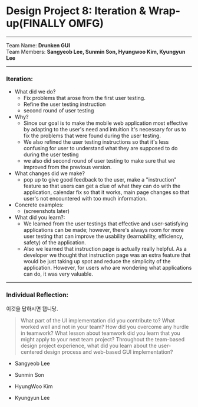 
Design Project 8: Iteration & Wrap-up(FINALLY OMFG)
===================
----------
Team Name: **Drunken GUI** <br />
Team Members: **Sangyeob Lee, Sunmin Son, Hyungwoo Kim, Kyungyun Lee**

----------

### **Iteration:**
* What did we do?
	- Fix problems that arose from the first user testing.
	- Refine the user testing instruction 
	- second round of user testing
* Why?
	- Since our goal is to make the mobile web application most effective by adapting to the user's need and intuition it's necessary for us to fix the problems that were found during the user testing.
	- We also refined the user testing instructions so that it's less confusing for user to understand what they are supposed to do during the user testing
	- we also did second round of user testing to make sure that we improved from the previous version.
* What changes did we make?
	- pop up to give good feedback to the user, make a "instruction" feature so that users can get a clue of what they can do with the application, calendar fix so that it works, main page changes so that user's not encountered with too much information.
* Concrete examples:
	- (screenshots later)
* What did you learn?:
	- We learned from the user testings that effective and user-satisfying applications can be made; however, there's always room for more user testing that can improve the usability (learnability, efficiency, safety) of the application.
	- Also we learned that instruction page is actually really helpful. As a developer we thought that instruction page was an extra feature that would be just taking up spot and reduce the simplicity of the application. However, for users who are wondering what applications can do, it was very valuable.
----------

### **Individual Reflection:**
이것을 답하시면 됍니당.
>What part of the UI implementation did you contribute to?
What worked well and not in your team? How did you overcome any hurdle in teamwork? What lesson about teamwork did you learn that you might apply to your next team project?
Throughout the team-based design project experience, what did you learn about the user-centered design process and web-based GUI implementation?


* Sangyeob Lee

>>

* Sunmin Son

>>

* HyungWoo Kim

>>

* Kyungyun Lee 

>>